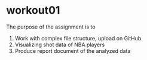 # workout01
The purpose of the assignment is to  
1. Work with complex file structure, upload on GitHub  
2. Visualizing shot data of NBA players  
3. Produce report document of the analyzed data
